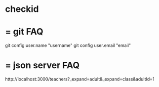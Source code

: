 # checkid

= git FAQ
======================
git config user.name "username"
git config user.email "email"



= json server FAQ
======================

http://localhost:3000/teachers?_expand=adult&_expand=class&adultId=1

